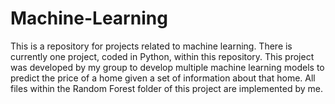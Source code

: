 # Machine-Learning

This is a repository for projects related to machine learning. There is currently one project, coded in Python, within this repository. This project was developed by my group to develop multiple machine learning models to predict the price of a home given a set of information about that home. All files within the Random Forest folder of this project are implemented by me.
